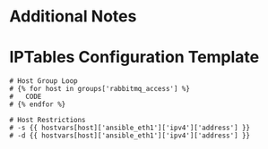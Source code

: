 
Additional Notes
================

# IPTables Configuration Template

```
# Host Group Loop
# {% for host in groups['rabbitmq_access'] %}
#   CODE
# {% endfor %}

# Host Restrictions
# -s {{ hostvars[host]['ansible_eth1']['ipv4']['address'] }}
# -d {{ hostvars[host]['ansible_eth1']['ipv4']['address'] }}

```
